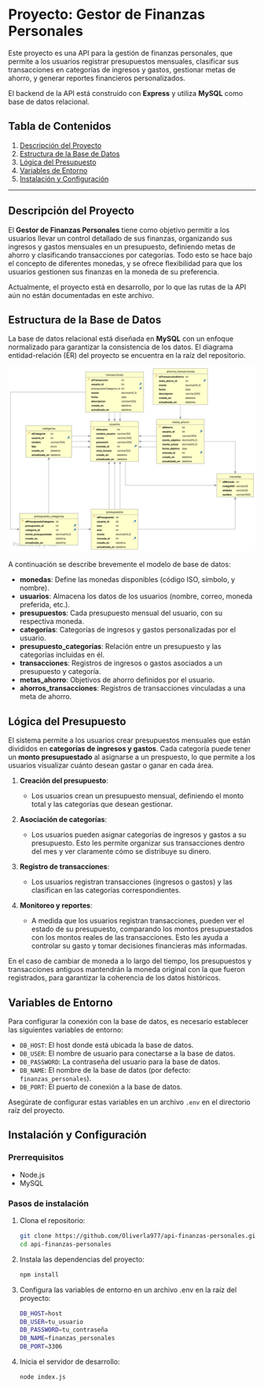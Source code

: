 # Proyecto: Gestor de Finanzas Personales

Este proyecto es una API para la gestión de finanzas personales, que permite a los usuarios registrar presupuestos mensuales, clasificar sus transacciones en categorías de ingresos y gastos, gestionar metas de ahorro, y generar reportes financieros personalizados.

El backend de la API está construido con **Express** y utiliza **MySQL** como base de datos relacional.

## Tabla de Contenidos
1. [Descripción del Proyecto](#descripción-del-proyecto)
2. [Estructura de la Base de Datos](#estructura-de-la-base-de-datos)
3. [Lógica del Presupuesto](#lógica-del-presupuesto)
4. [Variables de Entorno](#variables-de-entorno)
5. [Instalación y Configuración](#instalación-y-configuración)

---

## Descripción del Proyecto

El **Gestor de Finanzas Personales** tiene como objetivo permitir a los usuarios llevar un control detallado de sus finanzas, organizando sus ingresos y gastos mensuales en un presupuesto, definiendo metas de ahorro y clasificando transacciones por categorías. Todo esto se hace bajo el concepto de diferentes monedas, y se ofrece flexibilidad para que los usuarios gestionen sus finanzas en la moneda de su preferencia.

Actualmente, el proyecto está en desarrollo, por lo que las rutas de la API aún no están documentadas en este archivo.

## Estructura de la Base de Datos

La base de datos relacional está diseñada en **MySQL** con un enfoque normalizado para garantizar la consistencia de los datos. El diagrama entidad-relación (ER) del proyecto se encuentra en la raíz del repositorio.

![ER](https://raw.githubusercontent.com/Oliverla977/api-finanzas-personales/c19e3e17b7d0c431d241fc09b0d0dc47024fb8d1/ER.svg "ER")

A continuación se describe brevemente el modelo de base de datos:

- **monedas**: Define las monedas disponibles (código ISO, símbolo, y nombre).
- **usuarios**: Almacena los datos de los usuarios (nombre, correo, moneda preferida, etc.).
- **presupuestos**: Cada presupuesto mensual del usuario, con su respectiva moneda.
- **categorías**: Categorías de ingresos y gastos personalizadas por el usuario.
- **presupuesto_categorías**: Relación entre un presupuesto y las categorías incluidas en él.
- **transacciones**: Registros de ingresos o gastos asociados a un presupuesto y categoría.
- **metas_ahorro**: Objetivos de ahorro definidos por el usuario.
- **ahorros_transacciones**: Registros de transacciones vinculadas a una meta de ahorro.

## Lógica del Presupuesto

El sistema permite a los usuarios crear presupuestos mensuales que están divididos en **categorías de ingresos y gastos**. Cada categoría puede tener un **monto presupuestado** al asignarse a un prespuesto, lo que permite a los usuarios visualizar cuánto desean gastar o ganar en cada área.

1. **Creación del presupuesto**:
   - Los usuarios crean un presupuesto mensual, definiendo el monto total y las categorías que desean gestionar.
   
2. **Asociación de categorías**:
   - Los usuarios pueden asignar categorías de ingresos y gastos a su presupuesto. Esto les permite organizar sus transacciones dentro del mes y ver claramente cómo se distribuye su dinero.

3. **Registro de transacciones**:
   - Los usuarios registran transacciones (ingresos o gastos) y las clasifican en las categorías correspondientes.
   
4. **Monitoreo y reportes**:
   - A medida que los usuarios registran transacciones, pueden ver el estado de su presupuesto, comparando los montos presupuestados con los montos reales de las transacciones. Esto les ayuda a controlar su gasto y tomar decisiones financieras más informadas.

En el caso de cambiar de moneda a lo largo del tiempo, los presupuestos y transacciones antiguos mantendrán la moneda original con la que fueron registrados, para garantizar la coherencia de los datos históricos.

## Variables de Entorno

Para configurar la conexión con la base de datos, es necesario establecer las siguientes variables de entorno:

- `DB_HOST`: El host donde está ubicada la base de datos.
- `DB_USER`: El nombre de usuario para conectarse a la base de datos.
- `DB_PASSWORD`: La contraseña del usuario para la base de datos.
- `DB_NAME`: El nombre de la base de datos (por defecto: `finanzas_personales`).
- `DB_PORT`: El puerto de conexión a la base de datos.

Asegúrate de configurar estas variables en un archivo `.env` en el directorio raíz del proyecto.

## Instalación y Configuración

### Prerrequisitos

- Node.js
- MySQL

### Pasos de instalación

1. Clona el repositorio:
   ```bash
   git clone https://github.com/Oliverla977/api-finanzas-personales.git
   cd api-finanzas-personales
   
2. Instala las dependencias del proyecto:
    ```bash
    npm install
    
3. Configura las variables de entorno en un archivo .env en la raíz del proyecto:
    ```bash
    DB_HOST=host
    DB_USER=tu_usuario
    DB_PASSWORD=tu_contraseña
    DB_NAME=finanzas_personales
    DB_PORT=3306

4. Inicia el servidor de desarrollo:
    ```bash
    node index.js
